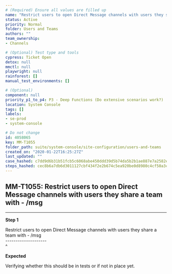 ```yaml
---
# (Required) Ensure all values are filled up
name: "Restrict users to open Direct Message channels with users they share a team with - /msg"
status: Active
priority: Normal
folder: Users and Teams
authors: ""
team_ownership: 
- Channels

# (Optional) Test type and tools
cypress: Ticket Open
detox: null
mmctl: null
playwright: null
rainforest: []
manual_test_environments: []

# (Optional)
component: null
priority_p1_to_p4: P3 - Deep Functions (Do extensive scenarios work?)
location: System Console
tags: []
labels: 
- se-prod
- system-console

# Do not change
id: 4058065
key: MM-T1055
folder_path: suite/system-console/site-configuration/users-and-teams
created_on: "2020-01-22T16:25:27Z"
last_updated: ""
case_hashed: c7dd9d6b31b51fcb5c6068abe450ddd39d5b74da5b2b1ae887e7a2582e2267274e82d67fd2122ea04421f73a8d6db054
steps_hashed: cec8b6a7db6d3011127cbf434f2e2b674c5ea920be0d8980c4cf50a3ce10213cebf99d187e92ca9ace24fa6ebd1db04c
---
```


## MM-T1055: Restrict users to open Direct Message channels with users they share a team with - /msg

---

**Step 1**

Restrict users to open Direct Message channels with users they share a team with - /msg\
\--------------------\
^

**Expected**

Verifying whether this should be in tests or if not in place yet.
